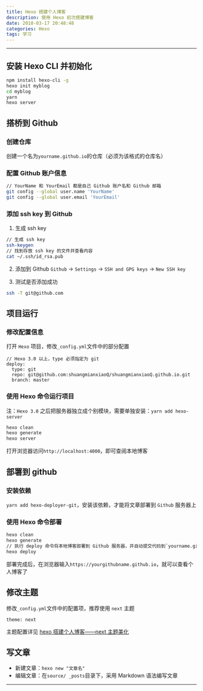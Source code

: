 ```yaml
---
title: Hexo 搭建个人博客
description: 使用 Hexo 初次搭建博客
date: 2018-03-17 20:48:48
categories: Hexo
tags: 学习
---
```


---

## 安装 Hexo CLI 并初始化

```bash
npm install hexo-cli -g
hexo init myblog
cd myblog
yarn
hexo server
```

## 搭桥到 Github

### 创建仓库

创建一个名为`yourname.github.io`的仓库（必须为该格式的仓库名）

### 配置 Github 账户信息

```bash
// YourName 和 YourEmail 都是自己 Github 账户名和 Github 邮箱
git config --global user.name 'YourName'
git config --global user.email 'YourEmail'
```

### 添加 ssh key 到 Github

1. 生成 ssh key

```bash
// 生成 ssh key
ssh-keygen
// 找到存放 ssh key 的文件并查看内容
cat ~/.ssh/id_rsa.pub
```

2. 添加到 Github
   `Github` -> `Settings` -> `SSH and GPG keys` -> `New SSH key`

3. 测试是否添加成功

```bash
ssh -T git@github.com
```

## 项目运行

### 修改配置信息

打开 `Hexo` 项目，修改`_config.yml`文件中的部分配置

```
// Hexo 3.0 以上，type 必须指定为 git
deploy:
  type: git
  repo: git@github.com:shuangmianxiaoQ/shuangmianxiaoQ.github.io.git
  branch: master
```

### 使用 Hexo 命令运行项目

注：`Hexo 3.0` 之后把服务器独立成个别模块，需要单独安装：`yarn add hexo-server`

```bash
hexo clean
hexo generate
hexo server
```

打开浏览器访问`http://localhost:4000`，即可查阅本地博客

## 部署到 github

### 安装依赖

`yarn add hexo-deployer-git`，安装该依赖，才能将文章部署到 `Github` 服务器上

### 使用 Hexo 命令部署

```bash
hexo clean
hexo generate
// 执行 deploy 命令将本地博客部署到 Github 服务器，并自动提交代码到`yourname.github.io`仓库
hexo deploy
```

部署完成后，在浏览器输入`https://yourgithubname.github.io`，就可以查看个人博客了

## 修改主题

修改`_config.yml`文件中的配置项，推荐使用 `next` 主题

`theme: next`

主题配置详见 [hexo 搭建个人博客——next 主题美化](https://shuangmianxiaoq.github.io/2018/03/17/hexo%E6%90%AD%E5%BB%BA%E4%B8%AA%E4%BA%BA%E5%8D%9A%E5%AE%A2%E2%80%94%E2%80%94next%E4%B8%BB%E9%A2%98%E7%BE%8E%E5%8C%96/)

## 写文章

- 新建文章：`hexo new "文章名"`
- 编辑文章：在`source/ _posts`目录下，采用 Markdown 语法编写文章

---
